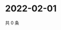 # 2022-02-01

共 0 条

<!-- BEGIN WEIBO -->
<!-- 最后更新时间 Tue Feb 01 2022 07:09:14 GMT+0800 (China Standard Time) -->

<!-- END WEIBO -->

